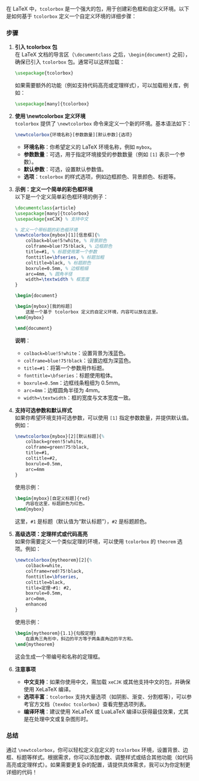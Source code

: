在 LaTeX 中，`tcolorbox` 是一个强大的包，用于创建彩色框和自定义环境。以下是如何基于 `tcolorbox` 定义一个自定义环境的详细步骤：

### 步骤

1. **引入 tcolorbox 包**  
   在 LaTeX 文档的导言区（`\documentclass` 之后，`\begin{document}` 之前），确保已引入 `tcolorbox` 包。通常可以这样加载：

   ```latex
   \usepackage{tcolorbox}
   ```

   如果需要额外的功能（例如支持代码高亮或定理样式），可以加载相关库，例如：

   ```latex
   \usepackage[many]{tcolorbox}
   ```

2. **使用 \newtcolorbox 定义环境**  
   `tcolorbox` 提供了 `\newtcolorbox` 命令来定义一个新的环境。基本语法如下：

   ```latex
   \newtcolorbox{环境名称}[参数数量][默认参数]{选项}
   ```

   - **环境名称**：你希望定义的 LaTeX 环境名称，例如 `mybox`。
   - **参数数量**：可选，用于指定环境接受的参数数量（例如 `[1]` 表示一个参数）。
   - **默认参数**：可选，设置默认参数值。
   - **选项**：`tcolorbox` 的样式选项，例如边框颜色、背景颜色、标题等。

3. **示例：定义一个简单的彩色框环境**  
   以下是一个定义简单彩色框环境的例子：

   ```latex
   \documentclass{article}
   \usepackage[many]{tcolorbox}
   \usepackage{xeCJK} % 支持中文

   % 定义一个带标题的彩色框环境
   \newtcolorbox{mybox}[1][信息框]{%
       colback=blue!5!white, % 背景颜色
       colframe=blue!75!black, % 边框颜色
       title=#1, % 标题使用第一个参数
       fonttitle=\bfseries, % 标题加粗
       coltitle=black, % 标题颜色
       boxrule=0.5mm, % 边框粗细
       arc=4mm, % 圆角半径
       width=\textwidth % 框宽度
   }

   \begin{document}

   \begin{mybox}[我的标题]
       这是一个基于 tcolorbox 定义的自定义环境，内容可以放在这里。
   \end{mybox}

   \end{document}
   ```

   **说明**：
   - `colback=blue!5!white`：设置背景为浅蓝色。
   - `colframe=blue!75!black`：设置边框为深蓝色。
   - `title=#1`：将第一个参数用作标题。
   - `fonttitle=\bfseries`：标题使用粗体。
   - `boxrule=0.5mm`：边框线条粗细为 0.5mm。
   - `arc=4mm`：边框圆角半径为 4mm。
   - `width=\textwidth`：框的宽度与文本宽度一致。

4. **支持可选参数和默认样式**  
   如果你希望环境支持可选参数，可以使用 `[1]` 指定参数数量，并提供默认值。例如：

   ```latex
   \newtcolorbox{mybox}[2][默认标题]{%
       colback=green!5!white,
       colframe=green!75!black,
       title=#1,
       coltitle=#2,
       boxrule=0.5mm,
       arc=4mm
   }
   ```

   使用示例：

   ```latex
   \begin{mybox}[自定义标题]{red}
       内容在这里，标题颜色为红色。
   \end{mybox}
   ```

   这里，`#1` 是标题（默认值为“默认标题”），`#2` 是标题颜色。

5. **高级选项：定理样式或代码高亮**  
   如果你需要定义一个类似定理的环境，可以使用 `tcolorbox` 的 `theorem` 选项。例如：

   ```latex
   \newtcolorbox{mytheorem}[2]{%
       colback=white,
       colframe=red!75!black,
       fonttitle=\bfseries,
       coltitle=black,
       title=定理~#1: #2,
       boxrule=0.5mm,
       arc=0mm,
       enhanced
   }
   ```

   使用示例：

   ```latex
   \begin{mytheorem}{1.1}{勾股定理}
       在直角三角形中，斜边的平方等于两条直角边的平方和。
   \end{mytheorem}
   ```

   这会生成一个带编号和名称的定理框。

6. **注意事项**  
   - **中文支持**：如果你使用中文，需加载 `xeCJK` 或其他支持中文的包，并确保使用 XeLaTeX 编译。
   - **选项丰富**：`tcolorbox` 支持大量选项（如阴影、渐变、分割框等），可以参考官方文档（`texdoc tcolorbox`）查看完整选项列表。
   - **编译环境**：建议使用 XeLaTeX 或 LuaLaTeX 编译以获得最佳效果，尤其是在处理中文或复杂图形时。

### 总结

通过 `\newtcolorbox`，你可以轻松定义自定义的 `tcolorbox` 环境，设置背景、边框、标题等样式。根据需求，你可以添加参数、调整样式或结合其他功能（如代码高亮或定理样式）。如果需要更复杂的配置，请提供具体需求，我可以为你定制更详细的代码！